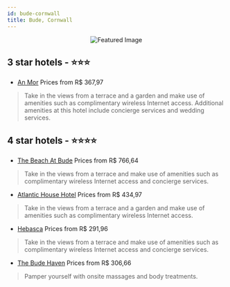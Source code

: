 ```yaml
---
id: bude-cornwall
title: Bude, Cornwall
---
```


<center><img src="https://i.travelapi.com/hotels/5000000/4470000/4464600/4464513/596c7763_z.jpg" alt="Featured Image" /></center>


##  3 star hotels - ⭐️⭐️⭐️

-    [An Mor](https://us.hurb.com/hotels/bude/an-mor-JNP-JP258186?cmp=18055) Prices from R$ 367,97
   > Take in the views from a terrace and a garden and make use of amenities such as complimentary wireless Internet access. Additional amenities at this hotel include concierge services and wedding services.

##  4 star hotels - ⭐️⭐️⭐️⭐️

-    [The Beach At Bude](https://us.hurb.com/hotels/bude/the-beach-at-bude-JNP-JP314233?cmp=18055) Prices from R$ 766,64
   > Take in the views from a terrace and make use of amenities such as complimentary wireless Internet access and concierge services.
-    [Atlantic House Hotel](https://us.hurb.com/hotels/bude/atlantic-house-hotel-JNP-JP560872?cmp=18055) Prices from R$ 434,97
   > Take in the views from a terrace and a garden and make use of amenities such as complimentary wireless Internet access.
-    [Hebasca](https://us.hurb.com/hotels/bude/hebasca-JNP-JP989724?cmp=18055) Prices from R$ 291,96
   > Take in the views from a terrace and make use of amenities such as complimentary wireless Internet access and concierge services.
-    [The Bude Haven](https://us.hurb.com/hotels/bude/the-bude-haven-JNP-JP245332?cmp=18055) Prices from R$ 306,66
   > Pamper yourself with onsite massages and body treatments.
